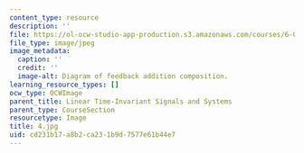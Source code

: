 ```yaml
---
content_type: resource
description: ''
file: https://ol-ocw-studio-app-production.s3.amazonaws.com/courses/6-01sc-introduction-to-electrical-engineering-and-computer-science-i-spring-2011/cd231b17a8b2ca231b9d7577e61b44e7_4.jpg
file_type: image/jpeg
image_metadata:
  caption: ''
  credit: ''
  image-alt: Diagram of feedback addition composition.
learning_resource_types: []
ocw_type: OCWImage
parent_title: Linear Time-Invariant Signals and Systems
parent_type: CourseSection
resourcetype: Image
title: 4.jpg
uid: cd231b17-a8b2-ca23-1b9d-7577e61b44e7
---
```

